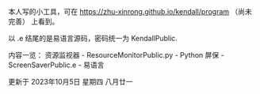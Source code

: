 本人写的小工具，可在 https://zhu-xinrong.github.io/kendall/program （尚未完善） 上看到。

以 .e 结尾的是易语言源码，密码统一为 KendallPublic.

内容一览：
资源监视器 - ResourceMonitorPublic.py - Python
屏保 - ScreenSaverPublic.e - 易语言

更新于 2023年10月5日 星期四 八月廿一
